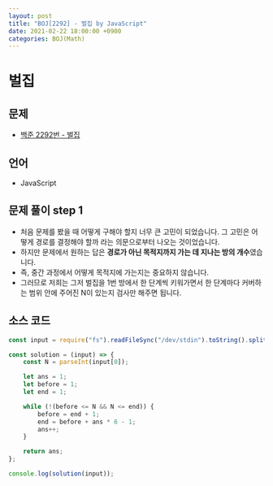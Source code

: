 ```yaml
---
layout: post
title: "BOJ[2292] - 벌집 by JavaScript"
date: 2021-02-22 18:00:00 +0900
categories: BOJ(Math)
---
```


# 벌집

## 문제

- [백준 2292번 - 벌집](https://www.acmicpc.net/problem/2292)

## 언어

- JavaScript

## 문제 풀이 step 1

- 처음 문제를 봤을 때 어떻게 구해야 할지 너무 큰 고민이 되었습니다. 그 고민은 어떻게 경로를 결정해야 할까 라는 의문으로부터 나오는 것이었습니다.
- 하지만 문제에서 원하는 답은 **경로가 아닌 목적지까지 가는 데 지나는 방의 개수**였습니다.
- 즉, 중간 과정에서 어떻게 목적지에 가는지는 중요하지 않습니다.
- 그러므로 저희는 그저 벌집을 1번 방에서 한 단계씩 키워가면서 한 단계마다 커버하는 범위 안에 주어진 N이 있는지 검사만 해주면 됩니다.

## 소스 코드

```jsx
const input = require("fs").readFileSync("/dev/stdin").toString().split("\n");

const solution = (input) => {
	const N = parseInt(input[0]);

	let ans = 1;
	let before = 1;
	let end = 1;

	while (!(before <= N && N <= end)) {
		before = end + 1;
		end = before + ans * 6 - 1;
		ans++;
	}

	return ans;
};

console.log(solution(input));
```
